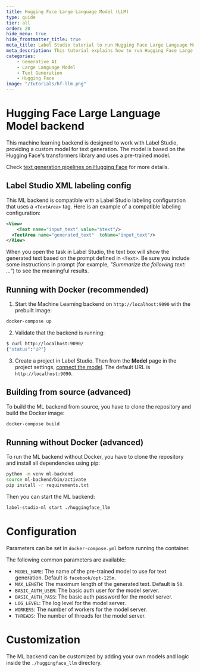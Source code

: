 ```yaml
---
title: Hugging Face Large Language Model (LLM)
type: guide
tier: all
order: 20
hide_menu: true
hide_frontmatter_title: true
meta_title: Label Studio tutorial to run Hugging Face Large Language Model backend
meta_description: This tutorial explains how to run Hugging Face Large Language model backend in Label Studio. Hugging Face Large Language Model Backend is a machine learning backend designed to work with Label Studio, providing a custom model for text generation.
categories:
    - Generative AI
    - Large Language Model
    - Text Generation
    - Hugging Face
image: "/tutorials/hf-llm.png"
---
```


<!--
---
title: Hugging Face Large Language Model (LLM)
type: guide
tier: all
order: 20
hide_menu: true
hide_frontmatter_title: true
meta_title: Label Studio tutorial to run Hugging Face Large Language Model backend
meta_description: This tutorial explains how to run Hugging Face Large Language model backend in Label Studio. Hugging Face Large Language Model Backend is a machine learning backend designed to work with Label Studio, providing a custom model for text generation.
categories:
    - Generative AI
    - Large Language Model
    - Text Generation
    - Hugging Face
image: "/tutorials/hf-llm.png"
---
-->

# Hugging Face Large Language Model backend

This machine learning backend is designed to work with Label Studio, providing a custom model for text generation. The model is based on the Hugging Face's transformers library and uses a pre-trained model.

Check [text generation pipelines on Hugging Face](https://huggingface.co/tasks/text-generation) for more details.

## Label Studio XML labeling config

This ML backend is compatible with a Label Studio labeling configuration that uses a `<TextArea>` tag. Here is an example of a compatible labeling configuration:

```xml
<View>
    <Text name="input_text" value="$text"/>
  <TextArea name="generated_text"  toName="input_text"/>
</View>
```

When you open the task in Label Studio, the text box will show the generated text based on the prompt defined in `<Text>`. Be sure you include some instructions in prompt (for example, _"Summarize the following text: ..."_) to see the meaningful results.

## Running with Docker (recommended)

1. Start the Machine Learning backend on `http://localhost:9090` with the prebuilt image:

```bash
docker-compose up
```

2. Validate that the backend is running:

```bash
$ curl http://localhost:9090/
{"status":"UP"}
```

3. Create a project in Label Studio. Then from the **Model** page in the project settings, [connect the model](https://labelstud.io/guide/ml#Connect-the-model-to-Label-Studio). The default URL is `http://localhost:9090`.


## Building from source (advanced)

To build the ML backend from source, you have to clone the repository and build the Docker image:

```bash
docker-compose build
```

## Running without Docker (advanced)

To run the ML backend without Docker, you have to clone the repository and install all dependencies using pip:

```bash
python -m venv ml-backend
source ml-backend/bin/activate
pip install -r requirements.txt
```

Then you can start the ML backend:

```bash
label-studio-ml start ./huggingface_llm
```

# Configuration

Parameters can be set in `docker-compose.yml` before running the container.

The following common parameters are available:
- `MODEL_NAME`: The name of the pre-trained model to use for text generation. Default is `facebook/opt-125m`.
- `MAX_LENGTH`: The maximum length of the generated text. Default is `50`.
- `BASIC_AUTH_USER`: The basic auth user for the model server.
- `BASIC_AUTH_PASS`: The basic auth password for the model server.
- `LOG_LEVEL`: The log level for the model server.
- `WORKERS`: The number of workers for the model server.
- `THREADS`: The number of threads for the model server.

# Customization

The ML backend can be customized by adding your own models and logic inside the `./huggingface_llm` directory.